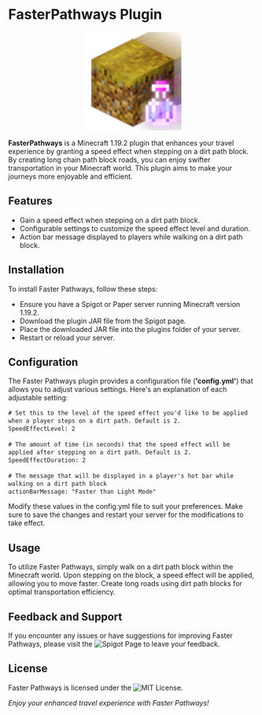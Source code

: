 # FasterPathways Plugin
<p align="center">
  <img src="icons/icon.png" width="200">
</p>


**FasterPathways** is a Minecraft 1.19.2 plugin that enhances your travel experience by granting a speed effect when stepping on a dirt path block. By creating long chain path block roads, you can enjoy swifter transportation in your Minecraft world. This plugin aims to make your journeys more enjoyable and efficient.

## Features
- Gain a speed effect when stepping on a dirt path block.
- Configurable settings to customize the speed effect level and duration.
- Action bar message displayed to players while walking on a dirt path block.

## Installation
To install Faster Pathways, follow these steps:
- Ensure you have a Spigot or Paper server running Minecraft version 1.19.2.
- Download the plugin JAR file from the Spigot page.
- Place the downloaded JAR file into the plugins folder of your server.
- Restart or reload your server.

## Configuration
The Faster Pathways plugin provides a configuration file (**'config.yml'**) that allows you to adjust various settings. Here's an explanation of each adjustable setting:

    # Set this to the level of the speed effect you'd like to be applied when a player steps on a dirt path. Default is 2.
    SpeedEffectLevel: 2

    # The amount of time (in seconds) that the speed effect will be applied after stepping on a dirt path. Default is 2.
    SpeedEffectDuration: 2

    # The message that will be displayed in a player's hot bar while walking on a dirt path block
    actionBarMessage: "Faster than Light Mode"

Modify these values in the config.yml file to suit your preferences. Make sure to save the changes and restart your server for the modifications to take effect.

## Usage
To utilize Faster Pathways, simply walk on a dirt path block within the Minecraft world. Upon stepping on the block, a speed effect will be applied, allowing you to move faster. Create long roads using dirt path blocks for optimal transportation efficiency.

## Feedback and Support
If you encounter any issues or have suggestions for improving Faster Pathways, please visit the ![Spigot Page](https://www.spigotmc.org/resources/fasterpathways.109889/) to leave your feedback.

## License
Faster Pathways is licensed under the ![MIT License](https://opensource.org/license/mit/).

*Enjoy your enhanced travel experience with Faster Pathways!*
